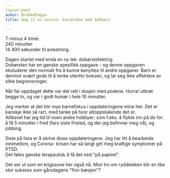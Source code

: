 ```yaml
---
layout:post
auhor: BrakkePappa
title: Dag 11 av Corona- karantene med småbarn

---
```


T-minus 4 timer.  
240 minutter.  
14 400 sekunder til avlastning. 

Dagen startet med enda en ny lek: dobørstefekting.  
Dobørsten har en ganske spesifikk oppgave - og denne oppgaven eksluderer den normalt fra å kunne benyttes til andre oppgaver. Barn er derimot svært gode til å tenke utenfor boksen, og lar seg ikke affektere av slike begrensninger. 

Når far oppdaget dette var det rett i dusjen med podene. Hurra! utbrøt begge to, og var i godt humør i hele 10 minutter. 

Jeg merker at det blir mye barnefokus i oppdateringene mine her. Det er kanskje ikke så rart, med tanke på hvor altoppslukende det er.  
Allikevel har jeg tid til noen andre hobbyer; som f.eks. å flykte inn på do for å få 5 minutter i fred (fars siste fristed, og der jeg befinner meg nå), og jobbing. 

Siste på lista er å skrive disse oppdateringene. Jeg har litt å bearbeide innimellom, og Corona- krisen har så langt gitt meg kraftige symptomer på PTSD.  
Det føles ganske terapautisk å få det ned "på papiret". 

Det ser ut som en krigssone her også nå. Mon tro om ryddeleken blir en like stor suksess som gårsdagens "finn bæsjen"? 
